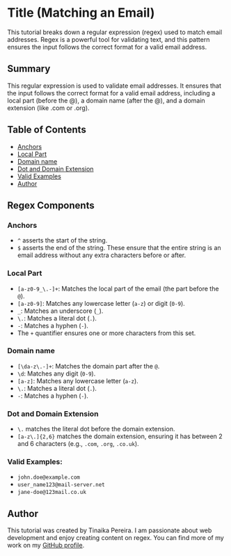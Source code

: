 # Title (Matching an Email)

This tutorial breaks down a regular expression (regex) used to match email addresses. Regex is a powerful tool for validating text, and this pattern ensures the input follows the correct format for a valid email address.


## Summary

This regular expression is used to validate email addresses. It ensures that the input follows the correct format for a valid email address, including a local part (before the @), a domain name (after the @), and a domain extension (like .com or .org).

## Table of Contents

- [Anchors](#anchors)
- [Local Part](#LocalPart)
- [Domain name](#Domainname)
- [Dot and Domain Extension](#DotandDomainExtension)
- [Valid Examples](#ValidExamples)
- [Author](#Author)



## Regex Components

### Anchors
 - `^` asserts the start of the string.
 - `$` asserts the end of the string.
   These ensure that the entire string is an email address without any extra characters before or after.

### Local Part
  - `[a-z0-9_\.-]+`: Matches the local part of the email (the part before the `@`).
  - `[a-z0-9]`: Matches any lowercase letter (`a-z`) or digit (`0-9`).
  - `_`: Matches an underscore (`_`).
  - `\.`: Matches a literal dot (`.`).
  - `-`: Matches a hyphen (`-`).
  - The `+` quantifier ensures one or more characters from this set.

### Domain name
   - `[\da-z\.-]+`: Matches the domain part after the `@`.
   - `\d`: Matches any digit (`0-9`).
   - `[a-z]`: Matches any lowercase letter (`a-z`).
   - `\.`: Matches a literal dot (`.`).
   - `-`: Matches a hyphen (`-`).

### Dot and Domain Extension
 - `\.` matches the literal dot before the domain extension.
 - `[a-z\.]{2,6}` matches the domain extension, ensuring it has between 2 and 6 characters (e.g., `.com`, `.org`, `.co.uk`).


### Valid Examples:

- `john.doe@example.com`
- `user_name123@mail-server.net`
- `jane-doe@123mail.co.uk`

## Author

This tutorial was created by Tinaika Pereira. I am passionate about web development and enjoy creating content on regex. You can find more of my work on my [GitHub profile](https://github.com/yourusername).

